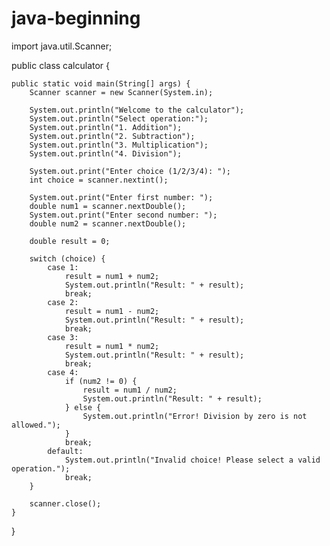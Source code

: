 # java-beginning
import java.util.Scanner;

public class calculator {

    public static void main(String[] args) {
        Scanner scanner = new Scanner(System.in);

        System.out.println("Welcome to the calculator");
        System.out.println("Select operation:");
        System.out.println("1. Addition");
        System.out.println("2. Subtraction");
        System.out.println("3. Multiplication");
        System.out.println("4. Division");

        System.out.print("Enter choice (1/2/3/4): ");
        int choice = scanner.nextint();

        System.out.print("Enter first number: ");
        double num1 = scanner.nextDouble();
        System.out.print("Enter second number: ");
        double num2 = scanner.nextDouble();

        double result = 0;

        switch (choice) {
            case 1:
                result = num1 + num2;
                System.out.println("Result: " + result);
                break;
            case 2:
                result = num1 - num2;
                System.out.println("Result: " + result);
                break;
            case 3:
                result = num1 * num2;
                System.out.println("Result: " + result);
                break;
            case 4:
                if (num2 != 0) {
                    result = num1 / num2;
                    System.out.println("Result: " + result);
                } else {
                    System.out.println("Error! Division by zero is not allowed.");
                }
                break;
            default:
                System.out.println("Invalid choice! Please select a valid operation.");
                break;
        }

        scanner.close();
    }
}
